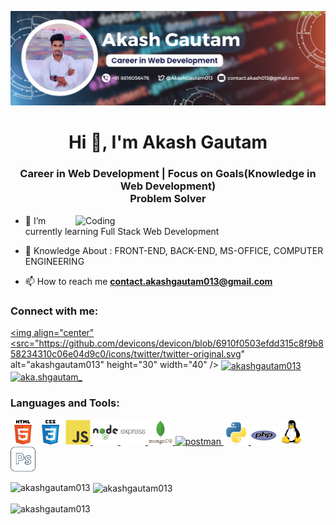 ![Masterhead](https://github.com/akashgautam013/akashgautam013/blob/9eeed048588878b5c43e120eae655c533f913f52/cover%20image.png)

<h1 align="center">Hi 👋, I'm Akash Gautam</h1>
<h3 align="center">Career in Web Development | Focus on Goals(Knowledge in Web Development) <br> Problem Solver</h3>

<img align="right" alt="Coding" width="400" src="https://github.com/akashgautam013/akashgautam013/blob/main/com-webp-to-gif-converter-unscreen.gif">

- 🌱 I’m currently learning Full Stack Web Development

- 💬 Knowledge About : FRONT-END, BACK-END, MS-OFFICE, COMPUTER ENGINEERING

- 📫 How to reach me **contact.akashgautam013@gmail.com**

<h3 align="left">Connect with me:</h3>
<p align="left">
 
<a href="https://twitter.com/akashgautam013" target="blank"><img align="center" <style> background-color:#FFFFFF </style><src="https://github.com/devicons/devicon/blob/6910f0503efdd315c8f9b858234310c06e04d9c0/icons/twitter/twitter-original.svg" alt="akashgautam013" height="30" width="40" /></a>
<a href="https://linkedin.com/in/akashgautam013" target="blank"><img align="center" src="https://raw.githubusercontent.com/rahuldkjain/github-profile-readme-generator/master/src/images/icons/Social/linked-in-alt.svg" alt="akashgautam013" height="30" width="40" /></a>
<a href="https://instagram.com/aka.shgautam_" target="blank"><img align="center" src="https://raw.githubusercontent.com/rahuldkjain/github-profile-readme-generator/master/src/images/icons/Social/instagram.svg" alt="aka.shgautam_" height="30" width="40" /></a>
</p>

<h3 align="left">Languages and Tools:</h3>
<p  <a href="https://html.com/html5/"> <img src="https://raw.githubusercontent.com/devicons/devicon/master/icons/html5/html5-original-wordmark.svg" alt="html5" width="40" height="40"/> </a> <img src="https://raw.githubusercontent.com/devicons/devicon/master/icons/css3/css3-original-wordmark.svg" alt="css3" width="40" height="40"/> </a>  <a href="https://git-scm.com/" target="_blank" rel="noreferrer"> <a href="https://developer.mozilla.org/en-US/docs/Web/JavaScript" target="_blank" rel="noreferrer"> <img src="https://raw.githubusercontent.com/devicons/devicon/master/icons/javascript/javascript-original.svg" alt="javascript" width="40" height="40"/> </a> <a href="https://nodejs.org" target="_blank" rel="noreferrer"> <img src="https://raw.githubusercontent.com/devicons/devicon/master/icons/nodejs/nodejs-original-wordmark.svg" alt="nodejs" width="40" height="40"/> </a>  <a href="https://expressjs.com" target="_blank" rel="noreferrer"> <img src="https://raw.githubusercontent.com/devicons/devicon/master/icons/express/express-original-wordmark.svg" alt="express" width="40" height="40"/> </a> <a href="https://www.mongodb.com/" target="_blank" rel="noreferrer"> <img src="https://raw.githubusercontent.com/devicons/devicon/master/icons/mongodb/mongodb-original-wordmark.svg" alt="mongodb" width="40" height="40"/>  <a href="https://postman.com" target="_blank" rel="noreferrer"> <img src="https://www.vectorlogo.zone/logos/getpostman/getpostman-icon.svg" alt="postman" width="40" height="40"/> <a href="https://www.python.org" target="_blank" rel="noreferrer"> <img src="https://raw.githubusercontent.com/devicons/devicon/master/icons/python/python-original.svg" alt="python" width="40" height="40"/> </a> <a href="https://www.php.net/"> <img src="https://github.com/devicons/devicon/blob/6910f0503efdd315c8f9b858234310c06e04d9c0/icons/php/php-original.svg"  alt="akashgautam013" height="30" width="40"></a> </a> <a href="https://www.linux.org/" target="_blank" rel="noreferrer"> <img src="https://raw.githubusercontent.com/devicons/devicon/master/icons/linux/linux-original.svg" alt="linux" width="40" height="40"/> </a>  </a>  <a href="https://www.photoshop.com/en" target="_blank" rel="noreferrer"> <img src="https://raw.githubusercontent.com/devicons/devicon/master/icons/photoshop/photoshop-line.svg" alt="photoshop" width="40" height="40"/> </a>  </p>

<p><img align="left" src="https://github-readme-stats.vercel.app/api/top-langs?username=akashgautam013&show_icons=true&locale=en&layout=compact" alt="akashgautam013" /></p>

<p>&nbsp;<img align="center" src="https://github-readme-stats.vercel.app/api?username=akashgautam013&show_icons=true&locale=en" alt="akashgautam013" /></p>

<p><img align="center" src="https://github-readme-streak-stats.herokuapp.com/?user=akashgautam013&" alt="akashgautam013" /></p>
